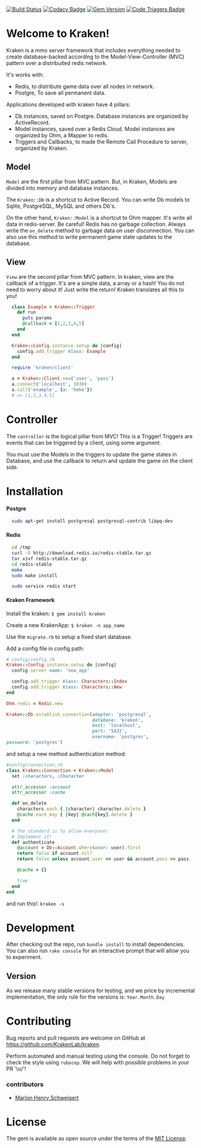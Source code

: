 [![Build Status](https://travis-ci.org/KrakenLab/kraken.svg?branch=master)](https://travis-ci.org/KrakenLab/kraken)
[![Codacy Badge](https://api.codacy.com/project/badge/Grade/518f7a2f6a2f43bf9002b75ceff439a6)](https://www.codacy.com/app/Schweigert/kraken?utm_source=github.com&amp;utm_medium=referral&amp;utm_content=KrakenLab/kraken&amp;utm_campaign=Badge_Grade)
[![Gem Version](https://badge.fury.io/rb/krakenlab.svg)](https://badge.fury.io/rb/krakenlab)
[![Code Triagers Badge](https://www.codetriage.com/krakenlab/kraken/badges/users.svg)](https://www.codetriage.com/krakenlab/kraken)

# Welcome to Kraken!

Kraken is a mmo server framework that includes everything needed to create database-backed according to the Model-View-Controller (MVC) pattern over a distribuited redis network.

It's works with:
 - Redis, to distribute game data over all nodes in network.
 - Postgre, To save all permanent data.

Applications developed with kraken have 4 pillars:
 - Db instances, saved on Postgre. Database instances are organized by ActiveRecord.
 - Model instances, saved over a Redis Cloud. Model instances are organized by Ohm, a Mapper to redis.
 - Triggers and Callbacks, to made the Remote Call Procedure to server, organized by Kraken.

## Model

  `Model` are the first pillar from MVC pattern. But, in Kraken, Models are divided into memory and database instances.

  The `Kraken::Db` is a shortcut to Active Record. You can write Db models to Sqlite, PostgreSQL, MySQL and others Db's.

  On the other hand, `Kraken::Model` is a shortcut to Ohm mapper. It's write all data in redis-server.
  Be careful! Redis has no garbage collection. Always write the `on_delete` method to garbage data on user disconnection. You can also use this method to write permanent game state updates to the database.

## View

  `View` are the second pillar from MVC pattern. In kraken, view are the callback of a trigger. It's are a simple data, a array or a hash! You do not need to worry about it! Just write the return! Kraken translates all this to you!

  ```ruby
    class Example < Kraken::Trigger
      def run
        puts params
        @callback = [1,2,3,4,5]
      end
    end

    Kraken::Config.instance.setup do |config|
      config.add_trigger klass: Example
    end
  ```

  ```ruby
    require 'kraken/client'

    a = Kraken::Client.new('user', 'pass')
    a.connect('localhost', 3030)
    a.call('example', {a: 'hehe'})
    # => [1,2,3,4,5]
  ```

# Controller

  The `controller` is the logical pillar from MVC! This is a Trigger! Triggers are events that can be triggered by a client, using some argument.

  You must use the Models in the triggers to update the game states in Database, and use the callback to return and update the game on the client side.

# Installation

#### Postgre

```bash
  sudo apt-get install postgresql postgresql-contrib libpq-dev
```

#### Redis

```bash
  cd /tmp
  curl -O http://download.redis.io/redis-stable.tar.gz
  tar xzvf redis-stable.tar.gz
  cd redis-stable
  make
  sudo make install

  sudo service redis start
```

#### Kraken Framework

Install the kraken:
    `$ gem install kraken`

Create a new KrakenApp:
    `$ kraken -n app_name`

Use the `migrate.rb` to setup a fixed start database.

Add a config file in config path:

```ruby
# config/config.rb
Kraken::Config.instance.setup do |config|
  config.server name: 'new_app'

  config.add_trigger klass: Characters::Index
  config.add_trigger klass: Characters::New
end

Ohm.redis = Redic.new

Kraken::Db.establish_connection(adapter: 'postgresql',
                                database: 'kraken',
                                host: 'localhost',
                                port: '5432',
                                username: 'postgres',
password: 'postgres')
```

and setup a new method authentication method:
```ruby
#config/connection.rb
class Kraken::Connection < Kraken::Model
  set :characters, :Character

  attr_accessor :account
  attr_accessor :cache

  def on_delete
    characters.each { |character| character.delete }
    @cache.each_key { |key| @cach[key].delete }
  end

  # The standard is to allow everyone!
  # Implement it!
  def authenticate
    @account = Db::Account.where(user: user).first
    return false if account.nil?
    return false unless account.user == user && account.pass == pass

    @cache = {}

    true
  end
end

```

and run this!: `kraken -s`

# Development

After checking out the repo, run `bundle install` to install dependencies. You can also run `rake console` for an interactive prompt that will allow you to experiment.

## Version

As we release many stable versions for testing, and we price by incremental implementation, the only rule for the versions is: `Year.Month.Day`

# Contributing

Bug reports and pull requests are welcome on GitHub at https://github.com/KrakenLab/kraken.

Perform automated and manual testing using the console. Do not forget to check the style using `rubocop`.
We will help with possible problems in your PR '\\o/'!

### contributors

- [Marlon Henry Schweigert](http://github.com/Schweigert)

# License

The gem is available as open source under the terms of the [MIT License](http://opensource.org/licenses/MIT).

